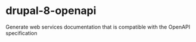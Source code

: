 # drupal-8-openapi
Generate web services documentation that is compatible with the OpenAPI specification
